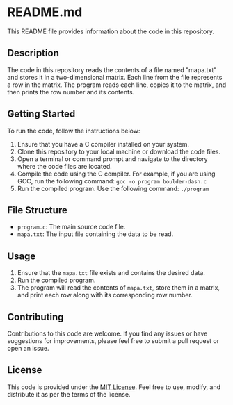 # README.md

This README file provides information about the code in this repository.

## Description

The code in this repository reads the contents of a file named "mapa.txt" and stores it in a two-dimensional matrix. Each line from the file represents a row in the matrix. The program reads each line, copies it to the matrix, and then prints the row number and its contents.

## Getting Started

To run the code, follow the instructions below:

1. Ensure that you have a C compiler installed on your system.
2. Clone this repository to your local machine or download the code files.
3. Open a terminal or command prompt and navigate to the directory where the code files are located.
4. Compile the code using the C compiler. For example, if you are using GCC, run the following command: `gcc -o program boulder-dash.c`
5. Run the compiled program. Use the following command: `./program`

## File Structure

- `program.c`: The main source code file.
- `mapa.txt`: The input file containing the data to be read.

## Usage

1. Ensure that the `mapa.txt` file exists and contains the desired data.
2. Run the compiled program.
3. The program will read the contents of `mapa.txt`, store them in a matrix, and print each row along with its corresponding row number.

## Contributing

Contributions to this code are welcome. If you find any issues or have suggestions for improvements, please feel free to submit a pull request or open an issue.

## License

This code is provided under the [MIT License](LICENSE). Feel free to use, modify, and distribute it as per the terms of the license.
